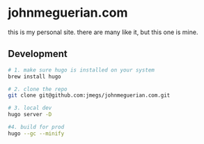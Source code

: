 # johnmeguerian.com
this is my personal site. there are many like it, but this one is mine.

## Development

```sh
# 1. make sure hugo is installed on your system
brew install hugo

# 2. clone the repo
git clone git@github.com:jmegs/johnmeguerian.com.git

# 3. local dev
hugo server -D

#4. build for prod
hugo --gc --minify
```